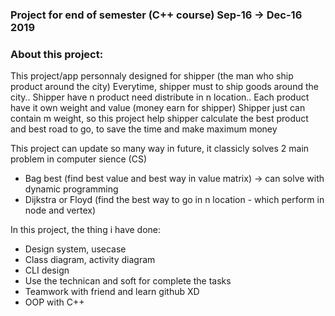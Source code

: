﻿### Project for end of semester (C++ course) Sep-16 -> Dec-16 2019

### About this project:
This project/app personnaly designed for shipper (the man who ship product around the city)
Everytime, shipper must to ship goods around the city..
Shipper have n product need distribute in n location..
Each product have it own weight and value (money earn for shipper)
Shipper just can contain m weight, so this project help shipper calculate the best product and best road to go, to save the time and make maximum money

This project can update so many way in future, it classicly solves 2 main problem in computer sience (CS)
- Bag best (find best value and best way in value matrix) -> can solve with dynamic programming
- Dijkstra or Floyd (find the best way to go in n location - which perform in node and vertex) 


In this project, the thing i have done:
- Design system, usecase
- Class diagram, activity diagram
- CLI design
- Use the technican and soft for complete the tasks
- Teamwork with friend and learn github XD
- OOP with C++